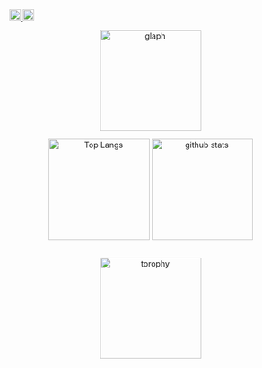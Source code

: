  <a href="https://github.com/ooguroiori">
    <img height="20" src="https://img.shields.io/github/followers/ooguroiori?label=follow&logo=github&style=flat" />
 </a>
  <a href="http://qiita.com/daikokun">
    <img height="20" src="https://qiita-badge.apiapi.app/s/ooguroiori/posts.svg" />
 </a>
  
<p align="center"> 
  <img alt="glaph" height="180px" src="http://github-profile-summary-cards.vercel.app/api/cards/profile-details?username=ooguroiori&theme=tokyonight" />
</p>

<p align="center"> 
  <img alt="Top Langs" height="180px" src="https://github-readme-stats.vercel.app/api/top-langs/?username=ooguroiori&layout=compact&show_icons=true&theme=tokyonight" />
  <img alt="github stats" height="180px" src="https://github-readme-stats.vercel.app/api?username=ooguroiori&theme=tokyonight&show_icons=ture" />
</p>


##
<p align="center">
  <img alt="torophy" height="180px" src="https://github-profile-trophy.vercel.app/?username=ooguroiori&theme=onedark" />
</p>
